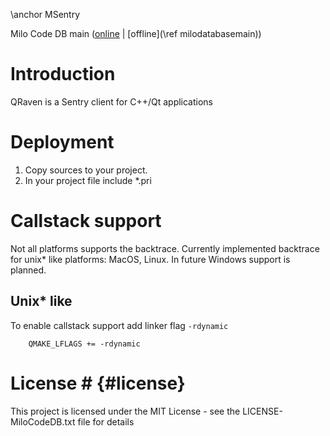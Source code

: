 \anchor MSentry 

Milo Code DB main ([online](https://qtdocs.milosolutions.com/milo-code-db/main/) | [offline](\ref milodatabasemain)) 

# Introduction

QRaven is a Sentry client for C++/Qt applications

# Deployment

1. Copy sources to your project.
2. In your project file include *.pri

# Callstack support

Not all platforms supports the backtrace. Currently implemented backtrace for
unix* like platforms: MacOS, Linux. In future Windows support is planned.

## Unix* like

To enable callstack support add linker flag `-rdynamic`

```
    QMAKE_LFLAGS += -rdynamic
```

# License # {#license}

This project is licensed under the MIT License - see the LICENSE-MiloCodeDB.txt file for details
